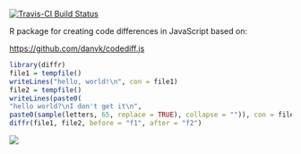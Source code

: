 [![Travis-CI Build Status](https://travis-ci.org/muschellij2/diffr.svg?branch=master)](https://travis-ci.org/muschellij2/diffr)

R package for creating code differences in JavaScript based on:

https://github.com/danvk/codediff.js

``` r
library(diffr)
file1 = tempfile()
writeLines("hello, world!\n", con = file1)
file2 = tempfile()
writeLines(paste0(
"hello world?\nI don't get it\n",
paste0(sample(letters, 65, replace = TRUE), collapse = "")), con = file2)
diffr(file1, file2, before = "f1", after = "f2")
```

![](img/diffr-example.png)
